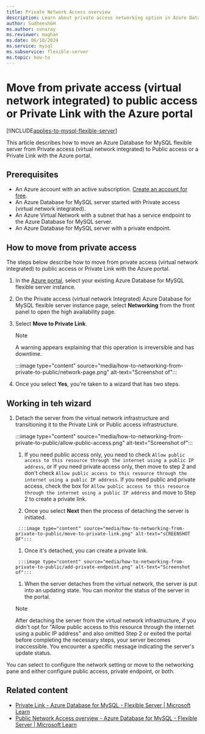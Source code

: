 ```yaml
---
title: Private Network Access overview
description: Learn about private access networking option in Azure Database for MySQL - Flexible Server.
author: SudheeshGH
ms.author: sunaray
ms.reviewer: maghan
ms.date: 06/18/2024
ms.service: mysql
ms.subservice: flexible-server
ms.topic: how-to
---
```


# Move from private access (virtual network integrated) to public access or Private Link with the Azure portal

[!INCLUDE[applies-to-mysql-flexible-server](../includes/applies-to-mysql-flexible-server.md)]

This article describes how to move an Azure Database for MySQL flexible server from Private access (virtual network integrated) to Public access or a Private Link with the Azure portal.

## Prerequisites

- An Azure account with an active subscription. [Create an account for free](https://azure.microsoft.com/free/).
- An Azure Database for MySQL server started with Private access (virtual network integrated).
- An Azure Virtual Network with a subnet that has a service endpoint to the Azure Database for MySQL server.
- An Azure Database for MySQL server with a private endpoint.

## How to move from private access

The steps below describe how to move from private access (virtual network integrated) to public access or Private Link with the Azure portal.

1. In the [Azure portal](https://portal.azure.com/), select your existing Azure Database for MySQL flexible server instance.

1. On the Private access (virtual network Integrated) Azure Database for MySQL flexible server instance page, select **Networking** from the front panel to open the high availability page.

1. Select **Move to Private Link**.

   > [!NOTE]
   > A warning appears explaining that this operation is irreversible and has downtime.

   :::image type="content" source="media/how-to-networking-from-private-to-public/network-page.png" alt-text="Screenshot of":::

1. Once you select **Yes**, you're taken to a wizard that has two steps.


## Working in teh wizard

1. Detach the server from the virtual network infrastructure and transitioning it to the Private Link or Public access infrastructure.

   :::image type="content" source="media/how-to-networking-from-private-to-public/allow-public-access.png" alt-text="Screenshot of":::

      1. If you need public access only, you need to check `Allow public access to this resource through the internet using a public IP address`, or If you need private access only, then move to step 2 and don't check `Allow public access to this resource through the internet using a public IP address`. If you need public and private access, check the box for `Allow public access to this resource through the internet using a public IP address` and move to Step 2 to create a private link.

      1. Once you select **Next** then the process of detaching the server is initiated.

        :::image type="content" source="media/how-to-networking-from-private-to-public/move-to-private-link.png" alt-text="sCREENSHOT OF":::

      1. Once it's detached, you can create a private link.

        :::image type="content" source="media/how-to-networking-from-private-to-public/add-private-endpoint.png" alt-text="Screenshot of":::    

      1. When the server detaches from the virtual network, the server is put into an updating state. You can monitor the status of the server in the portal.
 

   > [!NOTE]
   > After detaching the server from the virtual network infrastructure, if you didn't opt for "Allow public access to this resource through the internet using a public IP address" and also omitted Step 2 or exited the portal before completing the necessary steps, your server becomes inaccessible. You encounter a specific message indicating the server's update status.

You can select to configure the network setting or move to the networking pane and either configure public access, private endpoint, or both.

## Related content

- [Private Link - Azure Database for MySQL - Flexible Server | Microsoft Learn](/azure/mysql/flexible-server/concepts-networking-private-link)
- [Public Network Access overview - Azure Database for MySQL - Flexible Server | Microsoft Learn](/azure/mysql/flexible-server/concepts-networking-public)
